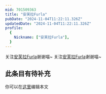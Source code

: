 ```yaml
---
mid: 701509363
title: "安芙拉Furla"
pubDate: "2024-11-04T11:22:11.326Z"
updatedDate: "2024-11-04T11:22:11.326Z"
profile:
  {
    Nickname: ["安芙拉Furla"],
  }
---
```


关注[安芙拉Furla](https://space.bilibili.com/701509363)谢谢喵~ 关注[安芙拉Furla](https://space.bilibili.com/701509363)谢谢喵~

## 此条目有待补充
你可以在[这里](https://github.com/Yuhanawa/VTuber.ICU-Content/edit/master/v/安芙拉Furla/index.md)编辑本文
